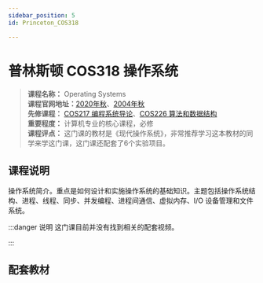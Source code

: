 ```yaml
---
sidebar_position: 5
id: Princeton_COS318

---
```


# 普林斯顿 COS318 操作系统

>**课程名称：** Operating Systems  
**课程官网地址：**[2020年秋](https://www.cs.princeton.edu/courses/archive/fall20/cos318/index.html)、[2004年秋](https://www.cs.princeton.edu/courses/archive/fall04/cos318/)   
**先修课程：** [COS217 编程系统导论](https://hackway.org/docs/cs/sophomore/programming/cos217)、[COS226 算法和数据结构](https://hackway.org/docs/cs/freshman/datastructure/cos226)      
**重要程度：**  计算机专业的核心课程，必修         
**课程评点：** 这门课的教材是《现代操作系统》，非常推荐学习这本教材的同学来学这门课，这门课还配套了6个实验项目。      


## 课程说明
操作系统简介。重点是如何设计和实施操作系统的基础知识。主题包括操作系统结构、进程、线程、同步、并发编程、进程间通信、虚拟内存、I/O 设备管理和文件系统。

:::danger 说明
这门课目前并没有找到相关的配套视频。

:::

## 配套教材

<Book img="https://hackweek-1251009918.cos.ap-shanghai.myqcloud.com/hackway/cs/s29633301.jpg" url="https://item.jd.com/10026870611405.html" title="现代操作系统 原书第4版 "></Book>







